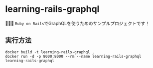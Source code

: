 # learning-rails-graphql

🍥🍥🍥 `Ruby on Rails`でGraphQLを使うためのサンプルプロジェクトです！  

## 実行方法

```shell
docker build -t learning-rails-graphql .
docker run -d -p 8000:8000 --rm --name learning-rails-graphql learning-rails-graphql
```
